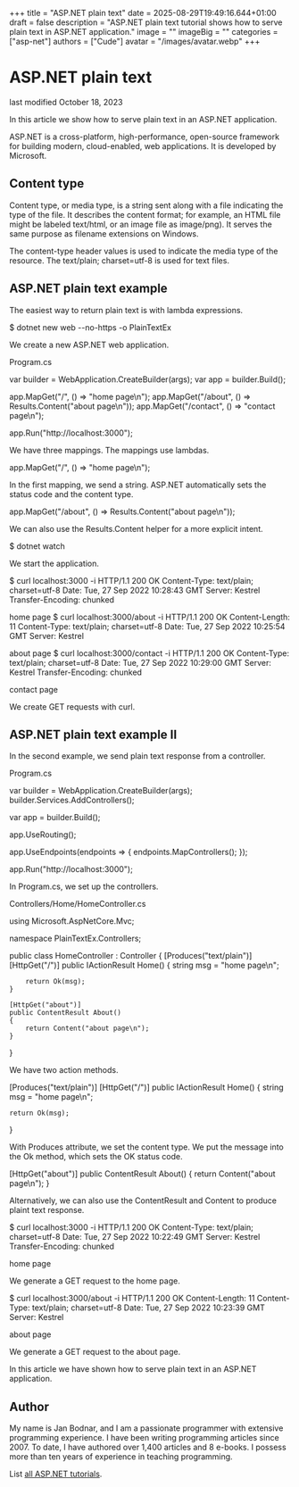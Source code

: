 +++
title = "ASP.NET plain text"
date = 2025-08-29T19:49:16.644+01:00
draft = false
description = "ASP.NET plain text tutorial shows how to serve plain text in ASP.NET application."
image = ""
imageBig = ""
categories = ["asp-net"]
authors = ["Cude"]
avatar = "/images/avatar.webp"
+++

# ASP.NET plain text

last modified October 18, 2023

In this article we show how to serve plain text in an ASP.NET application.

ASP.NET is a cross-platform, high-performance, open-source framework for
building modern, cloud-enabled, web applications. It is developed by Microsoft.

## Content type

Content type, or media type, is a string sent along with a file indicating the
type of the file. It describes the content format; for example, an HTML file
might be labeled text/html, or an image file as image/png). It serves the same
purpose as filename extensions on Windows.

The content-type header values is used to indicate the
media type of the resource. The text/plain; charset=utf-8 is used
for text files.

## ASP.NET plain text example

The easiest way to return plain text is with lambda expressions.

$ dotnet new web --no-https -o PlainTextEx

We create a new ASP.NET web application.

Program.cs
  

var builder = WebApplication.CreateBuilder(args);
var app = builder.Build();

app.MapGet("/", () =&gt; "home page\n");
app.MapGet("/about", () =&gt; Results.Content("about page\n"));
app.MapGet("/contact", () =&gt; "contact page\n");

app.Run("http://localhost:3000");

We have three mappings. The mappings use lambdas.

app.MapGet("/", () =&gt; "home page\n");

In the first mapping, we send a string. ASP.NET automatically sets the status
code and the content type.

app.MapGet("/about", () =&gt; Results.Content("about page\n"));

We can also use the Results.Content helper for a more explicit
intent.

$ dotnet watch

We start the application.

$ curl localhost:3000 -i
HTTP/1.1 200 OK
Content-Type: text/plain; charset=utf-8
Date: Tue, 27 Sep 2022 10:28:43 GMT
Server: Kestrel
Transfer-Encoding: chunked

home page
$ curl localhost:3000/about -i
HTTP/1.1 200 OK
Content-Length: 11
Content-Type: text/plain; charset=utf-8
Date: Tue, 27 Sep 2022 10:25:54 GMT
Server: Kestrel

about page
$ curl localhost:3000/contact -i
HTTP/1.1 200 OK
Content-Type: text/plain; charset=utf-8
Date: Tue, 27 Sep 2022 10:29:00 GMT
Server: Kestrel
Transfer-Encoding: chunked

contact page

We create GET requests with curl.

## ASP.NET plain text example II

In the second example, we send plain text response from a controller.

Program.cs
  

var builder = WebApplication.CreateBuilder(args);
builder.Services.AddControllers();

var app = builder.Build();

app.UseRouting();

app.UseEndpoints(endpoints =&gt;
{
    endpoints.MapControllers();
});

app.Run("http://localhost:3000");

In Program.cs, we set up the controllers.

Controllers/Home/HomeController.cs
  

using Microsoft.AspNetCore.Mvc;

namespace PlainTextEx.Controllers;

public class HomeController : Controller
{
    [Produces("text/plain")]
    [HttpGet("/")]
    public IActionResult Home()
    {
        string msg = "home page\n";

        return Ok(msg);
    }

    [HttpGet("about")]
    public ContentResult About()
    {
        return Content("about page\n");
    }
}

We have two action methods.

[Produces("text/plain")]
[HttpGet("/")]
public IActionResult Home()
{
    string msg = "home page\n";

    return Ok(msg);
}

With Produces attribute, we set the content type. We put the message 
into the Ok method, which sets the OK status code.

[HttpGet("about")]
public ContentResult About()
{
    return Content("about page\n");
}

Alternatively, we can also use the ContentResult and
Content to produce plaint text response.

$ curl localhost:3000 -i
HTTP/1.1 200 OK
Content-Type: text/plain; charset=utf-8
Date: Tue, 27 Sep 2022 10:22:49 GMT
Server: Kestrel
Transfer-Encoding: chunked

home page

We generate a GET request to the home page.

$ curl localhost:3000/about -i
HTTP/1.1 200 OK
Content-Length: 11
Content-Type: text/plain; charset=utf-8
Date: Tue, 27 Sep 2022 10:23:39 GMT
Server: Kestrel

about page

We generate a GET request to the about page.

In this article we have shown how to serve plain text in an ASP.NET application.

## Author

My name is Jan Bodnar, and I am a passionate programmer with extensive
programming experience. I have been writing programming articles since 2007.
To date, I have authored over 1,400 articles and 8 e-books. I possess more
than ten years of experience in teaching programming.

List [all ASP.NET tutorials](/all/#asp-net).